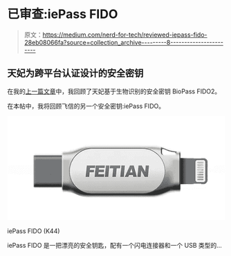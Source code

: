 # 已审查:iePass FIDO

> 原文：<https://medium.com/nerd-for-tech/reviewed-iepass-fido-28eb08066fa?source=collection_archive---------8----------------------->

## 天妃为跨平台认证设计的安全密钥

在我的[上一篇文章](https://rglc.medium.com/reviewed-biopass-fido2-security-key-1598b12c30ea)中，我回顾了天妃基于生物识别的安全密钥 BioPass FIDO2。

在本帖中，我将回顾飞信的另一个安全密钥:iePass FIDO。

![](img/5522bd2b66147680b44a8c40ceed3fe2.png)

iePass FIDO (K44)

iePass FIDO 是一把漂亮的安全钥匙，配有一个闪电连接器和一个 USB 类型的…